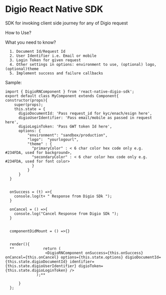 # Digio React Native SDK

SDK for invoking client side journey for any of Digio request

How to Use?

What you need to know?

```       
  1. Document Id/Request Id
  2. User Identifier i.e. Email or mobile
  3. Login Token for given request 
  4. Other settings in options: environment to use, (optional) logo, (optional)theme 
  5. Implement success and failure callbacks
```

Sample: 

    import { DigioRNComponent } from 'react-native-digio-sdk';
    export default class MyComponent extends Component{
    constructor(props){  
        super(props);
        this.state = {
          digioDocumentId: 'Pass request_id for kyc/enach/esign here',
          digioUserIdentifier: 'Pass email/mobile as passed in request here',
          digioLoginToken: 'Pass GWT token Id here',
          options: {
              "environment": "sandbox/production",
              "logo":  "yourlogourl",
              "theme" : {
                "primaryColor" : < 6 char color hex code only e.g. #234FDA, used for background>,
                "secondaryColor" : < 6 char color hex code only e.g. #234FDA, used for font color>
                }
              }
          }
      }


      onSuccess = (t) =>{
        console.log(t+ " Response from Digio SDk ");
      }

      onCancel = () =>{
        console.log("Cancel Response from Digio SDk ");
      }


      componentDidMount = () =>{}


      render(){
      **             return (
                      <DigioRNComponent onSuccess={this.onSuccess} onCancel={this.onCancel} options={this.state.options} digioDocumentId={this.state.digioDocumentId} identifier={this.state.digioUserIdentifier} digioToken={this.state.digioLoginToken} />
                  );**

          }
      };
